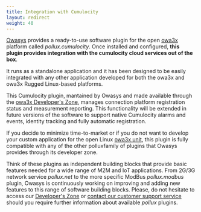 ```yaml
---
title: Integration with Cumulocity
layout: redirect
weight: 40
---
```


[Owasys](http://www.owasys.com/) provides a ready-to-use software plugin for the open [owa3x](http://owasys.com/en/products/owa3x) platform called *pollux.cumulocity*. Once installed and configured, **this plugin provides integration with the cumulocity cloud services out of the box**.

It runs as a standalone application and it has been designed to be easily integrated with any other application developed for both the owa3x and owa3x Rugged Linux-based platforms.

This Cumulocity plugin, mantained by Owasys and made available through the [owa3x Developer's Zone](http://owasys.com/en/developers-zone/owa3x), manages connection platform registration status and measurement reporting. This functionality will be extended in future versions of the software to support native Cumulocity alarms and events, identity tracking and fully automatic registration.

If you decide to minimize time-to-market or if you do not want to develop your custom application for the open Linux [owa3x unit](http://owasys.com/en/products/owa3x/development-kit), this plugin is fully compatible with any of the other polluxfamily of plugins that Owasys provides through its developer zone.

Think of these plugins as independent building blocks that provide basic features needed for a wide range of M2M and IoT applications. From 2G/3G network service *pollux.net* to the more specific ModBus *pollux.modbus* plugin, Owasys is continuously working on improving and adding new features to this range of software building blocks. Please, do not hesitate to access our [Developer's Zone](http://owasys.com/en/developers-zone/owa3x) or [contact our customer support service](http://owasys.com/en/contact) should you require further information about available *pollux* plugins.
